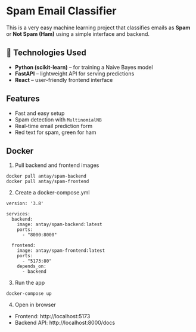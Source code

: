 
# Spam Email Classifier

This is a very easy machine learning project that classifies emails as **Spam** or **Not Spam (Ham)** using a simple interface and backend.

## 🔧 Technologies Used
- **Python (scikit-learn)** – for training a Naive Bayes model
- **FastAPI** – lightweight API for serving predictions
- **React** – user-friendly frontend interface

## Features
- Fast and easy setup
- Spam detection with `MultinomialNB`
- Real-time email prediction form
- Red text for spam, green for ham

## Docker
1. Pull backend and frontend images
```
docker pull antay/spam-backend
docker pull antay/spam-frontend
```
2. Create a docker-compose.yml 
```
version: '3.8'

services:
  backend:
    image: antay/spam-backend:latest
    ports:
      - "8000:8000"

  frontend:
    image: antay/spam-frontend:latest
    ports:
      - "5173:80"
    depends_on:
      - backend

```
3. Run the app
```
docker-compose up
```
4. Open in browser

- Frontend: http://localhost:5173
- Backend API: http://localhost:8000/docs

